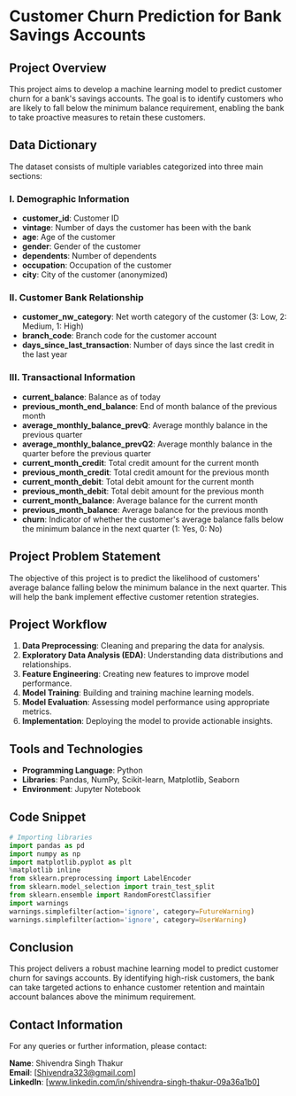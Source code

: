 # Customer Churn Prediction for Bank Savings Accounts

## Project Overview

This project aims to develop a machine learning model to predict customer churn for a bank's savings accounts. The goal is to identify customers who are likely to fall below the minimum balance requirement, enabling the bank to take proactive measures to retain these customers.

## Data Dictionary

The dataset consists of multiple variables categorized into three main sections:

### I. Demographic Information
- **customer_id**: Customer ID
- **vintage**: Number of days the customer has been with the bank
- **age**: Age of the customer
- **gender**: Gender of the customer
- **dependents**: Number of dependents
- **occupation**: Occupation of the customer
- **city**: City of the customer (anonymized)

### II. Customer Bank Relationship
- **customer_nw_category**: Net worth category of the customer (3: Low, 2: Medium, 1: High)
- **branch_code**: Branch code for the customer account
- **days_since_last_transaction**: Number of days since the last credit in the last year

### III. Transactional Information
- **current_balance**: Balance as of today
- **previous_month_end_balance**: End of month balance of the previous month
- **average_monthly_balance_prevQ**: Average monthly balance in the previous quarter
- **average_monthly_balance_prevQ2**: Average monthly balance in the quarter before the previous quarter
- **current_month_credit**: Total credit amount for the current month
- **previous_month_credit**: Total credit amount for the previous month
- **current_month_debit**: Total debit amount for the current month
- **previous_month_debit**: Total debit amount for the previous month
- **current_month_balance**: Average balance for the current month
- **previous_month_balance**: Average balance for the previous month
- **churn**: Indicator of whether the customer's average balance falls below the minimum balance in the next quarter (1: Yes, 0: No)

## Project Problem Statement

The objective of this project is to predict the likelihood of customers' average balance falling below the minimum balance in the next quarter. This will help the bank implement effective customer retention strategies.

## Project Workflow

1. **Data Preprocessing**: Cleaning and preparing the data for analysis.
2. **Exploratory Data Analysis (EDA)**: Understanding data distributions and relationships.
3. **Feature Engineering**: Creating new features to improve model performance.
4. **Model Training**: Building and training machine learning models.
5. **Model Evaluation**: Assessing model performance using appropriate metrics.
6. **Implementation**: Deploying the model to provide actionable insights.

## Tools and Technologies

- **Programming Language**: Python
- **Libraries**: Pandas, NumPy, Scikit-learn, Matplotlib, Seaborn
- **Environment**: Jupyter Notebook

## Code Snippet

```python
# Importing libraries
import pandas as pd
import numpy as np
import matplotlib.pyplot as plt
%matplotlib inline
from sklearn.preprocessing import LabelEncoder
from sklearn.model_selection import train_test_split
from sklearn.ensemble import RandomForestClassifier
import warnings
warnings.simplefilter(action='ignore', category=FutureWarning)
warnings.simplefilter(action='ignore', category=UserWarning)
```

## Conclusion

This project delivers a robust machine learning model to predict customer churn for savings accounts. By identifying high-risk customers, the bank can take targeted actions to enhance customer retention and maintain account balances above the minimum requirement.

## Contact Information

For any queries or further information, please contact:

**Name**: Shivendra Singh Thakur  
**Email**: [Shivendra323@gmail.com]  
**LinkedIn**: [www.linkedin.com/in/shivendra-singh-thakur-09a36a1b0]
